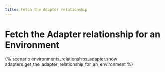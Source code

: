 ```yaml
---
title: Fetch the Adapter relationship
---
```


# Fetch the Adapter relationship for an Environment

{% scenario environments_relationships_adapter.show adapters.get_the_adapter_relationship_for_an_environment %}
